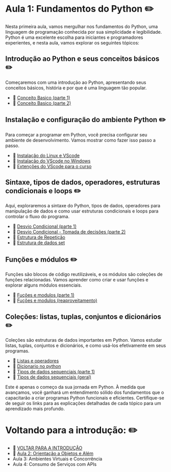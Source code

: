 

# Aula 1: Fundamentos do Python :pencil2:
Nesta primeira aula, vamos mergulhar nos fundamentos do Python, uma linguagem de programação conhecida por sua simplicidade e legibilidade. Python é uma excelente escolha para iniciantes e programadores experientes, e nesta aula, vamos explorar os seguintes tópicos:

## Introdução ao Python e seus conceitos básicos :pencil2:
Começaremos com uma introdução ao Python, apresentando seus conceitos básicos, história e por que é uma linguagem tão popular.

- :link: [Conceito Basico (parte 1)](../Aula_1/conceitos/conceitos_basicos_fundamento.md)
- :link: [Conceito Basico (parte 2)](../Aula_1/conceitos/conceitos_basicos.md)


## Instalação e configuração do ambiente Python :pencil2:
Para começar a programar em Python, você precisa configurar seu ambiente de desenvolvimento. Vamos mostrar como fazer isso passo a passo.

- :link: [Instalação do Linux e VScode](../Aula_1/instalacao/linux.md)
- :link: [Instalação do VScode no Windows](../Aula_1/instalacao/windows.md)
- :link: [Extenções do VScode para o curso](../Aula_1/extencoes/extencoes.md)

## Sintaxe, tipos de dados, operadores, estruturas condicionais e loops :pencil2:
Aqui, exploraremos a sintaxe do Python, tipos de dados, operadores para manipulação de dados e como usar estruturas condicionais e loops para controlar o fluxo do programa.

- :link: [Desvio Condicional (parte 1)](../Aula_1/conceitos/desvio_condicional_fundamento.md)
- :link: [Desvio Condicional - Tomada de decisões (parte 2)](../Aula_1/conceitos/desvio_condicional_tomada_decisoes.md)
- :link: [Estrutura de Repetição](../Aula_1/conceitos/estrutura_repeticao.md)
- :link: [Estrutura de dados set](../Aula_1/conceitos/estrutura_dados_set.md)


## Funções e módulos :pencil2:
Funções são blocos de código reutilizáveis, e os módulos são coleções de funções relacionadas. Vamos aprender como criar e usar funções e explorar alguns módulos essenciais.

- :link: [Fuções e modulos (parte 1)](../Aula_1/conceitos/funcao_modulo_fundamento.md)
- :link: [Fuções e modulos (reaproveitamento)](../Aula_1/conceitos/funcao_modulo_reaproveitamento.md)

## Coleções: listas, tuplas, conjuntos e dicionários :pencil2:
Coleções são estruturas de dados importantes em Python. Vamos estudar listas, tuplas, conjuntos e dicionários, e como usá-los efetivamente em seus programas.

- :link: [Listas e operadores](../Aula_1/conceitos/lista_operadores_fundamento.md)
- :link: [Dicionario no python](../Aula_1/conceitos/dicionario.md)
- :link: [Tipos de dados sequenciais (parte 1)](../Aula_1/conceitos/tipo_dados_sequenciais_fundamento.md)
- :link: [Tipos de dados sequenciais (geral)](../Aula_1/conceitos/tipo_dados_sequenciais_geral.md)

Este é apenas o começo da sua jornada em Python. À medida que avançamos, você ganhará um entendimento sólido dos fundamentos que o capacitarão a criar programas Python funcionais e eficientes. Certifique-se de seguir os links para as explicações detalhadas de cada tópico para um aprendizado mais profundo.

# Voltando para a introdução: :pencil2:

- :link: [VOLTAR PARA A INTRODUÇÃO](../README.md)
- :link: [Aula 2: Orientação a Objetos e Além](../Aula_2/_Aula_2.md)
- Aula 3: Ambientes Virtuais e Concorrência 
- Aula 4: Consumo de Serviços com APIs